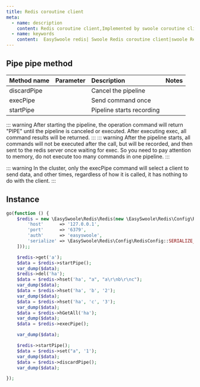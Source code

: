 ```yaml
---
title: Redis coroutine client
meta:
  - name: description
    content: Redis coroutine client,Implemented by swoole coroutine client,Covers the method of redis 99%
  - name: keywords
    content:  EasySwoole redis| Swoole Redis coroutine client|swoole Redis|Redis coroutine
---
```

## Pipe pipe method

| Method name    | Parameter | Description         | Notes |
|:------------|:----|:-------------|:----|
| discardPipe |     | Cancel the pipeline   |     |
| execPipe    |     | Send command once |     |
| startPipe   |     | Pipeline starts recording |     |

::: warning
After starting the pipeline, the operation command will return "PIPE" until the pipeline is canceled or executed. After executing exec, all command results will be returned.
:::
::: warning
After the pipeline starts, all commands will not be executed after the call, but will be recorded, and then sent to the redis server once waiting for exec.
So you need to pay attention to memory, do not execute too many commands in one pipeline.
:::

::: warning
In the cluster, only the execPipe command will select a client to send data, and other times, regardless of how it is called, it has nothing to do with the client.
:::

## Instance
```php
go(function () {
    $redis = new \EasySwoole\Redis\Redis(new \EasySwoole\Redis\Config\RedisConfig([
        'host'      => '127.0.0.1',
        'port'      => '6379',
        'auth'      => 'easyswoole',
        'serialize' => \EasySwoole\Redis\Config\RedisConfig::SERIALIZE_NONE
    ]));;

    $redis->get('a');
    $data = $redis->startPipe();
    var_dump($data);
    $redis->del('ha');
    $data = $redis->hset('ha', "a", "a\r\nb\r\nc");
    var_dump($data);
    $data = $redis->hset('ha', 'b', '2');
    var_dump($data);
    $data = $redis->hset('ha', 'c', '3');
    var_dump($data);
    $data = $redis->hGetAll('ha');
    var_dump($data);
    $data = $redis->execPipe();

    var_dump($data);

    $redis->startPipe();
    $data = $redis->set("a", '1');
    var_dump($data);
    $data = $redis->discardPipe();
    var_dump($data);

});
```
